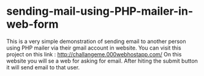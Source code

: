 # sending-mail-using-PHP-mailer-in-web-form
This is a very simple demonstration of sending email to another person using PHP mailer via their gmail account in website. 
You can visit this project on this link   :  http://challangeme.000webhostapp.com/
On this website you will se a web for asking for email.
After hiting the submit button it will send email to that user.
